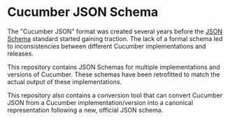 # Cucumber JSON Schema

The "Cucumber JSON" format was created several years before the [JSON Schema](https://json-schema.org/) standard started gaining traction. The lack of a formal schema led to inconsistencies between different Cucumber implementations and releases.

This repository contains JSON Schemas for multiple implementations and versions of Cucumber.
These schemas have been retrofitted to match the actual output of these implementations.

This repository also contains a conversion tool that can convert Cucumber JSON from a Cucumber implementation/version
into a canonical representation following a new, official JSON schema.
